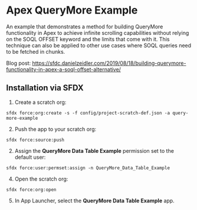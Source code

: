 # Apex QueryMore Example
An example that demonstrates a method for building QueryMore functionality in Apex to achieve infinite scrolling capabilities without relying on the SOQL OFFSET keyword and the limits that come with it. This technique can also be applied to other use cases where SOQL queries need to be fetched in chunks.

Blog post: https://sfdc.danielzeidler.com/2019/08/18/building-querymore-functionality-in-apex-a-soql-offset-alternative/

## Installation via SFDX

1. Create a scratch org:
```
sfdx force:org:create -s -f config/project-scratch-def.json -a query-more-example
```

2. Push the app to your scratch org:
```
sfdx force:source:push
```

2. Assign the **QueryMore Data Table Example** permission set to the default user:
```
sfdx force:user:permset:assign -n QueryMore_Data_Table_Example
```

4. Open the scratch org:
```
sfdx force:org:open
```

5. In App Launcher, select the **QueryMore Data Table Example** app.
